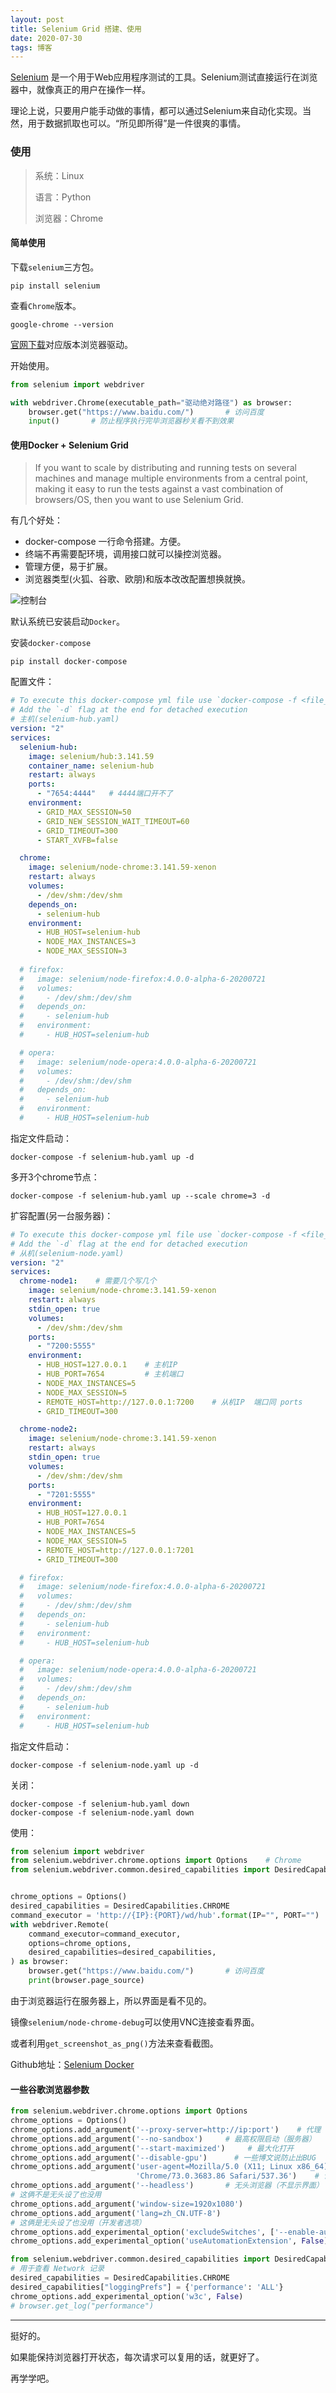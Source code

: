 ```yaml
---
layout: post
title: Selenium Grid 搭建、使用
date: 2020-07-30
tags: 博客   
---
```


[Selenium](https://www.selenium.dev/) 是一个用于Web应用程序测试的工具。Selenium测试直接运行在浏览器中，就像真正的用户在操作一样。

理论上说，只要用户能手动做的事情，都可以通过Selenium来自动化实现。当然，用于数据抓取也可以。“所见即所得”是一件很爽的事情。

### 使用

> 系统：Linux
>
> 语言：Python
>
> 浏览器：Chrome

#### 简单使用

下载`selenium`三方包。

```shell
pip install selenium
```

查看`Chrome`版本。

```shell
google-chrome --version
```

[官网下载](http://chromedriver.storage.googleapis.com/index.html)对应版本浏览器驱动。

开始使用。

```python
from selenium import webdriver

with webdriver.Chrome(executable_path="驱动绝对路径") as browser:
    browser.get("https://www.baidu.com/")       # 访问百度
    input()       # 防止程序执行完毕浏览器秒关看不到效果
```

#### 使用Docker + Selenium Grid

> If you want to scale by distributing and running tests on several machines and manage multiple environments from a central point, making it easy to run the tests against a vast combination of browsers/OS, then you want to use Selenium Grid.

有几个好处：

- docker-compose 一行命令搭建。方便。
- 终端不再需要配环境，调用接口就可以操控浏览器。
- 管理方便，易于扩展。
- 浏览器类型(火狐、谷歌、欧朋)和版本改改配置想换就换。

![控制台](/images/posts/SeleniumGrid/Grid_console.png)

默认系统已安装启动`Docker`。

安装`docker-compose`

```shell
pip install docker-compose
```

配置文件：

```yaml
# To execute this docker-compose yml file use `docker-compose -f <file_name> up`
# Add the `-d` flag at the end for detached execution
# 主机(selenium-hub.yaml)
version: "2"
services:
  selenium-hub:
    image: selenium/hub:3.141.59
    container_name: selenium-hub
    restart: always
    ports:
      - "7654:4444"   # 4444端口开不了
    environment:
      - GRID_MAX_SESSION=50
      - GRID_NEW_SESSION_WAIT_TIMEOUT=60
      - GRID_TIMEOUT=300
      - START_XVFB=false

  chrome:
    image: selenium/node-chrome:3.141.59-xenon
    restart: always
    volumes:
      - /dev/shm:/dev/shm
    depends_on:
      - selenium-hub
    environment:
      - HUB_HOST=selenium-hub
      - NODE_MAX_INSTANCES=3
      - NODE_MAX_SESSION=3
    
  # firefox:
  #   image: selenium/node-firefox:4.0.0-alpha-6-20200721
  #   volumes:
  #     - /dev/shm:/dev/shm
  #   depends_on:
  #     - selenium-hub
  #   environment:
  #     - HUB_HOST=selenium-hub

  # opera:
  #   image: selenium/node-opera:4.0.0-alpha-6-20200721
  #   volumes:
  #     - /dev/shm:/dev/shm
  #   depends_on:
  #     - selenium-hub
  #   environment:
  #     - HUB_HOST=selenium-hub
```

指定文件启动：

```shell
docker-compose -f selenium-hub.yaml up -d
```

多开3个chrome节点：

```shell
docker-compose -f selenium-hub.yaml up --scale chrome=3 -d
```

扩容配置(另一台服务器)：

```yaml
# To execute this docker-compose yml file use `docker-compose -f <file_name> up`
# Add the `-d` flag at the end for detached execution
# 从机(selenium-node.yaml)
version: "2"
services:
  chrome-node1:    # 需要几个写几个
    image: selenium/node-chrome:3.141.59-xenon
    restart: always
    stdin_open: true
    volumes:
      - /dev/shm:/dev/shm
    ports:
      - "7200:5555"
    environment:
      - HUB_HOST=127.0.0.1    # 主机IP
      - HUB_PORT=7654         # 主机端口
      - NODE_MAX_INSTANCES=5
      - NODE_MAX_SESSION=5
      - REMOTE_HOST=http://127.0.0.1:7200    # 从机IP  端口同 ports
      - GRID_TIMEOUT=300

  chrome-node2:
    image: selenium/node-chrome:3.141.59-xenon
    restart: always
    stdin_open: true
    volumes:
      - /dev/shm:/dev/shm
    ports:
      - "7201:5555"
    environment:
      - HUB_HOST=127.0.0.1
      - HUB_PORT=7654
      - NODE_MAX_INSTANCES=5
      - NODE_MAX_SESSION=5
      - REMOTE_HOST=http://127.0.0.1:7201
      - GRID_TIMEOUT=300

  # firefox:
  #   image: selenium/node-firefox:4.0.0-alpha-6-20200721
  #   volumes:
  #     - /dev/shm:/dev/shm
  #   depends_on:
  #     - selenium-hub
  #   environment:
  #     - HUB_HOST=selenium-hub

  # opera:
  #   image: selenium/node-opera:4.0.0-alpha-6-20200721
  #   volumes:
  #     - /dev/shm:/dev/shm
  #   depends_on:
  #     - selenium-hub
  #   environment:
  #     - HUB_HOST=selenium-hub
```

指定文件启动：

```shell
docker-compose -f selenium-node.yaml up -d
```

关闭：

```shell
docker-compose -f selenium-hub.yaml down
docker-compose -f selenium-node.yaml down
```

使用：

```python
from selenium import webdriver
from selenium.webdriver.chrome.options import Options    # Chrome
from selenium.webdriver.common.desired_capabilities import DesiredCapabilities


chrome_options = Options()
desired_capabilities = DesiredCapabilities.CHROME
command_executor = 'http://{IP}:{PORT}/wd/hub'.format(IP="", PORT="")
with webdriver.Remote(
    command_executor=command_executor,
    options=chrome_options,
    desired_capabilities=desired_capabilities,
) as browser:
    browser.get("https://www.baidu.com/")       # 访问百度
    print(browser.page_source)
```

由于浏览器运行在服务器上，所以界面是看不见的。

镜像`selenium/node-chrome-debug`可以使用VNC连接查看界面。

或者利用`get_screenshot_as_png()`方法来查看截图。

Github地址：[Selenium Docker](https://github.com/SeleniumHQ/docker-selenium)

#### 一些谷歌浏览器参数

```python
from selenium.webdriver.chrome.options import Options
chrome_options = Options()
chrome_options.add_argument('--proxy-server=http://ip:port')    # 代理
chrome_options.add_argument('--no-sandbox')     # 最高权限启动（服务器）
chrome_options.add_argument('--start-maximized')     # 最大化打开
chrome_options.add_argument('--disable-gpu')      # 一些博文说防止出BUG
chrome_options.add_argument('user-agent=Mozilla/5.0 (X11; Linux x86_64) AppleWebKit/537.36 (KHTML, like Gecko) '
                            'Chrome/73.0.3683.86 Safari/537.36')    # 请求头
chrome_options.add_argument('--headless')       # 无头浏览器（不显示界面）
# 这俩不是无头设了也没用
chrome_options.add_argument('window-size=1920x1080')
chrome_options.add_argument('lang=zh_CN.UTF-8')
# 这俩是无头设了也没用（开发者选项）
chrome_options.add_experimental_option('excludeSwitches', ['--enable-automation'])
chrome_options.add_experimental_option('useAutomationExtension', False)

from selenium.webdriver.common.desired_capabilities import DesiredCapabilities
# 用于查看 Network 记录
desired_capabilities = DesiredCapabilities.CHROME
desired_capabilities["loggingPrefs"] = {'performance': 'ALL'}
chrome_options.add_experimental_option('w3c', False)
# browser.get_log("performance")
```

---

挺好的。

如果能保持浏览器打开状态，每次请求可以复用的话，就更好了。

再学学吧。
